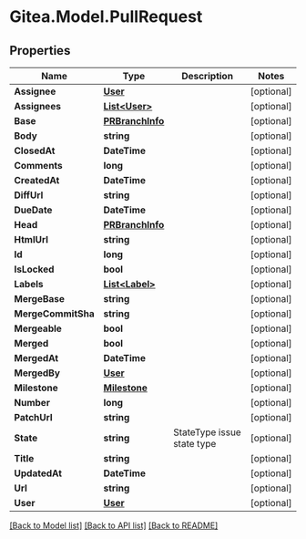 
# Gitea.Model.PullRequest

## Properties

Name | Type | Description | Notes
------------ | ------------- | ------------- | -------------
**Assignee** | [**User**](User.md) |  | [optional] 
**Assignees** | [**List&lt;User&gt;**](User.md) |  | [optional] 
**Base** | [**PRBranchInfo**](PRBranchInfo.md) |  | [optional] 
**Body** | **string** |  | [optional] 
**ClosedAt** | **DateTime** |  | [optional] 
**Comments** | **long** |  | [optional] 
**CreatedAt** | **DateTime** |  | [optional] 
**DiffUrl** | **string** |  | [optional] 
**DueDate** | **DateTime** |  | [optional] 
**Head** | [**PRBranchInfo**](PRBranchInfo.md) |  | [optional] 
**HtmlUrl** | **string** |  | [optional] 
**Id** | **long** |  | [optional] 
**IsLocked** | **bool** |  | [optional] 
**Labels** | [**List&lt;Label&gt;**](Label.md) |  | [optional] 
**MergeBase** | **string** |  | [optional] 
**MergeCommitSha** | **string** |  | [optional] 
**Mergeable** | **bool** |  | [optional] 
**Merged** | **bool** |  | [optional] 
**MergedAt** | **DateTime** |  | [optional] 
**MergedBy** | [**User**](User.md) |  | [optional] 
**Milestone** | [**Milestone**](Milestone.md) |  | [optional] 
**Number** | **long** |  | [optional] 
**PatchUrl** | **string** |  | [optional] 
**State** | **string** | StateType issue state type | [optional] 
**Title** | **string** |  | [optional] 
**UpdatedAt** | **DateTime** |  | [optional] 
**Url** | **string** |  | [optional] 
**User** | [**User**](User.md) |  | [optional] 

[[Back to Model list]](../README.md#documentation-for-models)
[[Back to API list]](../README.md#documentation-for-api-endpoints)
[[Back to README]](../README.md)

